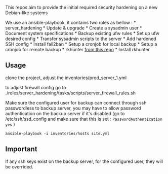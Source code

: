 This repos aim to provide the initial required security hardening on a new Debian-like systems

We use an ansible-playbook, it contains two roles as bellow :
    * server_hardening
        * Update & upgrade
        * Create a sysadmin user
        * Document system specifications
        * Backup existing ufw rules
        * Set up ufw desired config
        * Transfer sysadmin scripts to the server
        * Add hardened SSH config
        * Install fail2ban
        * Setup a cronjob for local backup
        * Setup a cronjob for remote backup
    * rkhunter [from this repo](https://github.com/maxlareo/ansible-rkhunter)
        * Install rkhunter

## Usage

clone the project, adjust the inventories/prod_server_1.yml

to adjust firewall config go to ./roles/server_hardening/tasks/scripts/server_firewall_rules.sh

Make sure the configured user for backup can connect through ssh passwordless to backup server, you may have to allow password authentication on the backup server if it's disabled (go to /etc/ssh/ssd_config and make sure that this is set  : ``` PasswordAuthentication yes ``` )


``` ansible-playbook -i inventories/hosts site.yml ```

## Important
If any ssh keys exist on the backup server, for the configured user, they will be overrided.